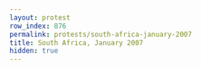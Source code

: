 ```yaml
---
layout: protest
row_index: 876
permalink: protests/south-africa-january-2007
title: South Africa, January 2007
hidden: true
---
```

